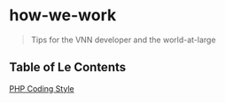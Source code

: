 # how-we-work

> Tips for the VNN developer and the world-at-large

## Table of Le Contents

[PHP Coding Style](https://github.com/varsitynewsnetwork/how-we-work/blob/master/coding-style/php.md)
